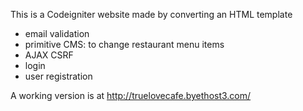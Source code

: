 This is a Codeigniter website made by converting an HTML template

- email validation
- primitive CMS: to change restaurant menu items
- AJAX CSRF
- login
- user registration

A working version is at http://truelovecafe.byethost3.com/

